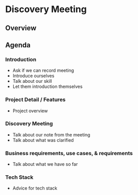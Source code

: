 # Discovery Meeting
## Overview

## Agenda
### Introduction
- Ask if we can record meeting
- Introduce ourselves
- Talk about our skill
- Let them introduction themselves

### Project Detail / Features
- Project overview

### Discovery Meeting
- Talk about our note from the meeting
- Talk about what was clarified 

### Business requirements, use cases, & requirements
- Talk about what we have so far

### Tech Stack
- Advice for tech stack

